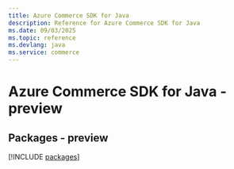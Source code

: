 ```yaml
---
title: Azure Commerce SDK for Java
description: Reference for Azure Commerce SDK for Java
ms.date: 09/03/2025
ms.topic: reference
ms.devlang: java
ms.service: commerce
---
```

# Azure Commerce SDK for Java - preview
## Packages - preview
[!INCLUDE [packages](commerce-index.md)]